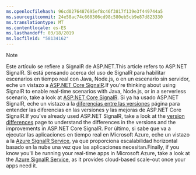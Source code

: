 ```yaml
---
ms.openlocfilehash: 96cd0276487695ef8c46f3817f139e3f449744a5
ms.sourcegitcommit: 24e58ac74c660306cd98c580eb5cb9e87d823330
ms.translationtype: MT
ms.contentlocale: es-ES
ms.lasthandoff: 03/18/2019
ms.locfileid: "58134162"
---
```

> [!NOTE]
> <span data-ttu-id="791c8-101">Este artículo se refiere a SignalR de ASP.NET.</span><span class="sxs-lookup"><span data-stu-id="791c8-101">This article refers to ASP.NET SignalR.</span></span> <span data-ttu-id="791c8-102">Si está pensando acerca del uso de SignalR para habilitar escenarios en tiempo real con Java, Node.js, o en un escenario sin servidor, eche un vistazo a [ASP.NET Core SignalR](/aspnet/core/signalr/introduction).</span><span class="sxs-lookup"><span data-stu-id="791c8-102">If you're thinking about using SignalR to enable real-time scenarios with Java, Node.js, or in a serverless scenario, take a look at [ASP.NET Core SignalR](/aspnet/core/signalr/introduction).</span></span> <span data-ttu-id="791c8-103">Si ya ha usado ASP.NET SignalR, eche un vistazo a la [diferencias entre las versiones](/aspnet/core/signalr/version-differences) página para entender las diferencias en las versiones y las mejoras de ASP.NET Core SignalR.</span><span class="sxs-lookup"><span data-stu-id="791c8-103">If you've already used ASP.NET SignalR, take a look at the [version differences](/aspnet/core/signalr/version-differences) page to understand the differences in the versions and the improvements in ASP.NET Core SignalR.</span></span> <span data-ttu-id="791c8-104">Por último, si sabe que va a ejecutar las aplicaciones en tiempo real en Microsoft Azure, eche un vistazo a la [Azure SignalR Service](/azure/azure-signalr/signalr-overview), ya que proporciona escalabilidad horizontal basado en la nube una vez que las aplicaciones necesitan.</span><span class="sxs-lookup"><span data-stu-id="791c8-104">Finally, if you know you'll be running your real-time apps in Microsoft Azure, take a look at the [Azure SignalR Service](/azure/azure-signalr/signalr-overview), as it provides cloud-based scale-out once your apps need it.</span></span>